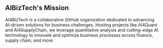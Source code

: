## AIBizTech's Mission
AI4BizTech is a collaborative GitHub organization dedicated to advancing AI-driven solutions for business challenges. Hosting projects like AI4Quant and AI4SupplyChain, we leverage quantitative analysis and cutting-edge AI technology to innovate and optimize business processes across finance, supply chain, and more.
